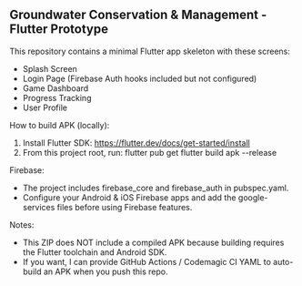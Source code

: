 Groundwater Conservation & Management - Flutter Prototype
--------------------------------------------------------

This repository contains a minimal Flutter app skeleton with these screens:
- Splash Screen
- Login Page (Firebase Auth hooks included but not configured)
- Game Dashboard
- Progress Tracking
- User Profile

How to build APK (locally):
1. Install Flutter SDK: https://flutter.dev/docs/get-started/install
2. From this project root, run:
   flutter pub get
   flutter build apk --release

Firebase:
- The project includes firebase_core and firebase_auth in pubspec.yaml.
- Configure your Android & iOS Firebase apps and add the google-services files before using Firebase features.

Notes:
- This ZIP does NOT include a compiled APK because building requires the Flutter toolchain and Android SDK.
- If you want, I can provide GitHub Actions / Codemagic CI YAML to auto-build an APK when you push this repo.

